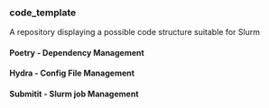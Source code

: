 ### code_template
A repository displaying a possible code structure suitable for Slurm


#### Poetry - Dependency Management


#### Hydra - Config File Management


#### Submitit - Slurm job Management
